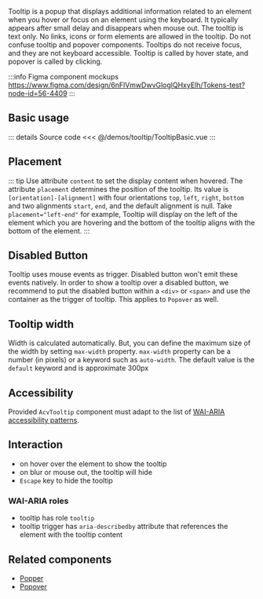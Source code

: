 Tooltip is a popup that displays additional information related to an element
when you hover or focus on an element using the keyboard.
It typically appears after small delay and disappears when mouse out.
The tooltip is text only.
No links, icons or form elements are allowed in the tooltip.
Do not confuse tooltip and popover components.
Tooltips do not receive focus, and they are not keyboard accessible.
Tooltip is called by hover state, and popover is called by clicking.

:::info Figma component mockups
https://www.figma.com/design/6nFlVmwDwvGloglQHxyElh/Tokens-test?node-id=56-4409
:::

## Basic usage

<TooltipBasic />

::: details Source code
<<< @/demos/tooltip/TooltipBasic.vue
:::

## Placement

::: tip
Use attribute `content` to set the display content when hovered.
The attribute `placement` determines the position of the tooltip.
Its value is `[orientation]-[alignment]` with four orientations `top`, `left`, `right`, `bottom`
and two alignments `start`, `end`, and the default alignment is null.
Take `placement="left-end"` for example, Tooltip will display on the left of the element which you are hovering and the bottom of the tooltip aligns with the bottom of the element.
:::

<TooltipPlacement />

## Disabled Button

Tooltip uses mouse events as trigger. Disabled button won't emit these events natively.
In order to show a tooltip over a disabled button, we recommend to put the disabled button within a `<div>` or `<span>` and use the container as the trigger of tooltip.
This applies to `Popover` as well.

<TooltipDisabledButton />

## Tooltip width

Width is calculated automatically. But, you can define the maximum size of the width by setting `max-width` property. `max-width` property can be a number (in pixels) or a keyword such as `auto-width`. The default value is the `default` keyword and is approximate 300px

<TooltipWidth />

## Accessibility

Provided `AcvTooltip` component must adapt to the list of
[WAI-ARIA accessibility patterns](https://www.w3.org/WAI/ARIA/apg/patterns/tooltip/).

## Interaction

- on hover over the element to show the tooltip
- on blur or mouse out, the tooltip will hide
- `Escape` key to hide the tooltip

### WAI-ARIA roles

- tooltip has role `tooltip`
- tooltip trigger has `aria-describedby` attribute that references the element with the tooltip content

## Related components

- [Popper](/components/popper/popper.doc)
- [Popover](/components/popover/popover.doc)
